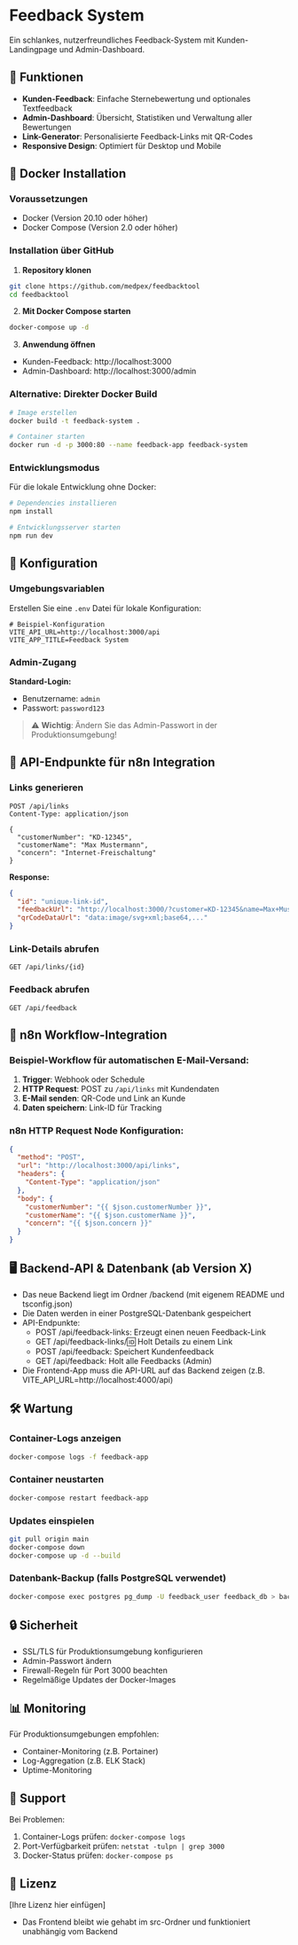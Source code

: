 # Feedback System

Ein schlankes, nutzerfreundliches Feedback-System mit Kunden-Landingpage und Admin-Dashboard.

## 🚀 Funktionen

- **Kunden-Feedback**: Einfache Sternebewertung und optionales Textfeedback
- **Admin-Dashboard**: Übersicht, Statistiken und Verwaltung aller Bewertungen
- **Link-Generator**: Personalisierte Feedback-Links mit QR-Codes
- **Responsive Design**: Optimiert für Desktop und Mobile

## 🐳 Docker Installation

### Voraussetzungen
- Docker (Version 20.10 oder höher)
- Docker Compose (Version 2.0 oder höher)

### Installation über GitHub

1. **Repository klonen**
```bash
git clone https://github.com/medpex/feedbacktool
cd feedbacktool
```

2. **Mit Docker Compose starten**
```bash
docker-compose up -d
```

3. **Anwendung öffnen**
- Kunden-Feedback: http://localhost:3000
- Admin-Dashboard: http://localhost:3000/admin

### Alternative: Direkter Docker Build

```bash
# Image erstellen
docker build -t feedback-system .

# Container starten
docker run -d -p 3000:80 --name feedback-app feedback-system
```

### Entwicklungsmodus

Für die lokale Entwicklung ohne Docker:

```bash
# Dependencies installieren
npm install

# Entwicklungsserver starten
npm run dev
```

## 🔧 Konfiguration

### Umgebungsvariablen

Erstellen Sie eine `.env` Datei für lokale Konfiguration:

```env
# Beispiel-Konfiguration
VITE_API_URL=http://localhost:3000/api
VITE_APP_TITLE=Feedback System
```

### Admin-Zugang

**Standard-Login:**
- Benutzername: `admin`
- Passwort: `password123`

> ⚠️ **Wichtig**: Ändern Sie das Admin-Passwort in der Produktionsumgebung!

## 📡 API-Endpunkte für n8n Integration

### Links generieren
```http
POST /api/links
Content-Type: application/json

{
  "customerNumber": "KD-12345",
  "customerName": "Max Mustermann",
  "concern": "Internet-Freischaltung"
}
```

**Response:**
```json
{
  "id": "unique-link-id",
  "feedbackUrl": "http://localhost:3000/?customer=KD-12345&name=Max+Mustermann&concern=Internet-Freischaltung&text=K%C3%BCrzlich+wurde+Ihr+Internet+freigeschaltet%2C+wie+war+Ihre+Erfahrung%3F&ref=unique-link-id",
  "qrCodeDataUrl": "data:image/svg+xml;base64,..."
}
```

### Link-Details abrufen
```http
GET /api/links/{id}
```

### Feedback abrufen
```http
GET /api/feedback
```

## 🔄 n8n Workflow-Integration

### Beispiel-Workflow für automatischen E-Mail-Versand:

1. **Trigger**: Webhook oder Schedule
2. **HTTP Request**: POST zu `/api/links` mit Kundendaten
3. **E-Mail senden**: QR-Code und Link an Kunde
4. **Daten speichern**: Link-ID für Tracking

### n8n HTTP Request Node Konfiguration:
```json
{
  "method": "POST",
  "url": "http://localhost:3000/api/links",
  "headers": {
    "Content-Type": "application/json"
  },
  "body": {
    "customerNumber": "{{ $json.customerNumber }}",
    "customerName": "{{ $json.customerName }}",
    "concern": "{{ $json.concern }}"
  }
}
```

## 🖥️ Backend-API & Datenbank (ab Version X)

- Das neue Backend liegt im Ordner /backend (mit eigenem README und tsconfig.json)
- Die Daten werden in einer PostgreSQL-Datenbank gespeichert
- API-Endpunkte:
  - POST /api/feedback-links: Erzeugt einen neuen Feedback-Link
  - GET /api/feedback-links/:id: Holt Details zu einem Link
  - POST /api/feedback: Speichert Kundenfeedback
  - GET /api/feedback: Holt alle Feedbacks (Admin)
- Die Frontend-App muss die API-URL auf das Backend zeigen (z.B. VITE_API_URL=http://localhost:4000/api)

## 🛠️ Wartung

### Container-Logs anzeigen
```bash
docker-compose logs -f feedback-app
```

### Container neustarten
```bash
docker-compose restart feedback-app
```

### Updates einspielen
```bash
git pull origin main
docker-compose down
docker-compose up -d --build
```

### Datenbank-Backup (falls PostgreSQL verwendet)
```bash
docker-compose exec postgres pg_dump -U feedback_user feedback_db > backup.sql
```

## 🔒 Sicherheit

- SSL/TLS für Produktionsumgebung konfigurieren
- Admin-Passwort ändern
- Firewall-Regeln für Port 3000 beachten
- Regelmäßige Updates der Docker-Images

## 📊 Monitoring

Für Produktionsumgebungen empfohlen:
- Container-Monitoring (z.B. Portainer)
- Log-Aggregation (z.B. ELK Stack)
- Uptime-Monitoring

## 🤝 Support

Bei Problemen:
1. Container-Logs prüfen: `docker-compose logs`
2. Port-Verfügbarkeit prüfen: `netstat -tulpn | grep 3000`
3. Docker-Status prüfen: `docker-compose ps`

## 📝 Lizenz

[Ihre Lizenz hier einfügen]

- Das Frontend bleibt wie gehabt im src-Ordner und funktioniert unabhängig vom Backend
